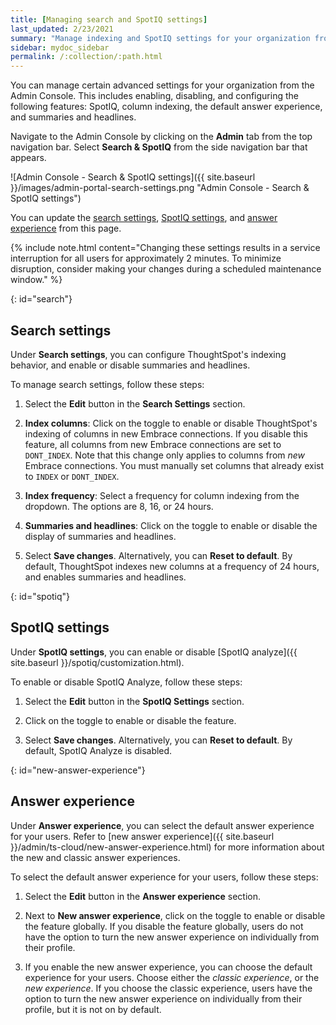 ```yaml
---
title: [Managing search and SpotIQ settings]
last_updated: 2/23/2021
summary: "Manage indexing and SpotIQ settings for your organization from the Admin Console."
sidebar: mydoc_sidebar
permalink: /:collection/:path.html
---
```

You can manage certain advanced settings for your organization from the Admin Console. This includes enabling, disabling, and configuring the following features: SpotIQ, column indexing, the default answer experience, and summaries and headlines.

Navigate to the Admin Console by clicking on the **Admin** tab from the top navigation bar. Select **Search & SpotIQ** from the side navigation bar that appears.

![Admin Console - Search & SpotIQ settings]({{ site.baseurl }}/images/admin-portal-search-settings.png "Admin Console - Search & SpotIQ settings")

You can update the [search settings](#search), [SpotIQ settings](#spotiq), and [answer experience](#new-answer-experience) from this page.

{% include note.html content="Changing these settings results in a service interruption for all users for approximately 2 minutes. To minimize disruption, consider making your changes during a scheduled maintenance window." %}

{: id="search"}
## Search settings
Under **Search settings**, you can configure ThoughtSpot's indexing behavior, and enable or disable summaries and headlines.

To manage search settings, follow these steps:

1. Select the **Edit** button in the **Search Settings** section.

2. **Index columns**: Click on the toggle to enable or disable ThoughtSpot's indexing of columns in new Embrace connections. If you disable this feature, all columns from new Embrace connections are set to `DONT_INDEX`. Note that this change only applies to columns from *new* Embrace connections. You must manually set columns that already exist to `INDEX` or `DONT_INDEX`.

3. **Index frequency**: Select a frequency for column indexing from the dropdown. The options are 8, 16, or 24 hours.

4. **Summaries and headlines**: Click on the toggle to enable or disable the display of summaries and headlines.

3. Select **Save changes**. Alternatively, you can **Reset to default**. By default, ThoughtSpot indexes new columns at a frequency of 24 hours, and enables summaries and headlines.

{: id="spotiq"}
## SpotIQ settings
Under **SpotIQ settings**, you can enable or disable [SpotIQ analyze]({{ site.baseurl }}/spotiq/customization.html).

To enable or disable SpotIQ Analyze, follow these steps:

1. Select the **Edit** button in the **SpotIQ Settings** section.

2. Click on the toggle to enable or disable the feature.

3. Select **Save changes**. Alternatively, you can **Reset to default**. By default, SpotIQ Analyze is disabled.

{: id="new-answer-experience"}
## Answer experience
Under **Answer experience**, you can select the default answer experience for your users. Refer to [new answer experience]({{ site.baseurl }}/admin/ts-cloud/new-answer-experience.html) for more information about the new and classic answer experiences.

To select the default answer experience for your users, follow these steps:

1. Select the **Edit** button in the **Answer experience** section.

2. Next to **New answer experience**, click on the toggle to enable or disable the feature globally. If you disable the feature globally, users do not have the option to turn the new answer experience on individually from their profile.

3. If you enable the new answer experience, you can choose the default experience for your users. Choose either the *classic experience*, or the *new experience*. If you choose the classic experience, users have the option to turn the new answer experience on individually from their profile, but it is not on by default.
